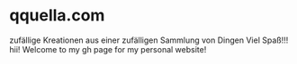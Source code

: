 # qquella.com
zufällige Kreationen aus einer zufälligen Sammlung von Dingen
Viel Spaß!!!
hii! Welcome to my gh page for my personal website! 
